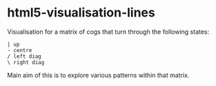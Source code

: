 html5-visualisation-lines
=========================

Visualisation for a matrix of cogs that turn through the following states:

    | up
    - centre
    / left diag
    \ right diag
    
Main aim of this is to explore various patterns within that matrix.
